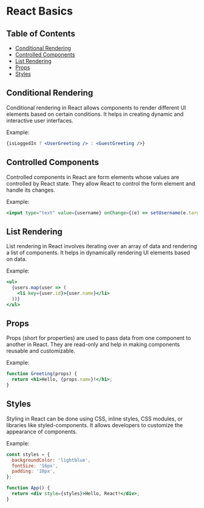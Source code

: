 
# React Basics

## Table of Contents

- [Conditional Rendering](#conditional-rendering)
- [Controlled Components](#controlled-components)
- [List Rendering](#list-rendering)
- [Props](#props)
- [Styles](#styles)

## Conditional Rendering

Conditional rendering in React allows components to render different UI elements based on certain conditions. It helps in creating dynamic and interactive user interfaces.

Example:
```jsx
{isLoggedIn ? <UserGreeting /> : <GuestGreeting />}
```

## Controlled Components

Controlled components in React are form elements whose values are controlled by React state. They allow React to control the form element and handle its changes.

Example:
```jsx
<input type="text" value={username} onChange={(e) => setUsername(e.target.value)} />
```

## List Rendering

List rendering in React involves iterating over an array of data and rendering a list of components. It helps in dynamically rendering UI elements based on data.

Example:
```jsx
<ul>
  {users.map(user => (
    <li key={user.id}>{user.name}</li>
  ))}
</ul>
```

## Props

Props (short for properties) are used to pass data from one component to another in React. They are read-only and help in making components reusable and customizable.

Example:
```jsx
function Greeting(props) {
  return <h1>Hello, {props.name}!</h1>;
}
```

## Styles

Styling in React can be done using CSS, inline styles, CSS modules, or libraries like styled-components. It allows developers to customize the appearance of components.

Example:
```jsx
const styles = {
  backgroundColor: 'lightblue',
  fontSize: '16px',
  padding: '10px',
};

function App() {
  return <div style={styles}>Hello, React!</div>;
}
```

